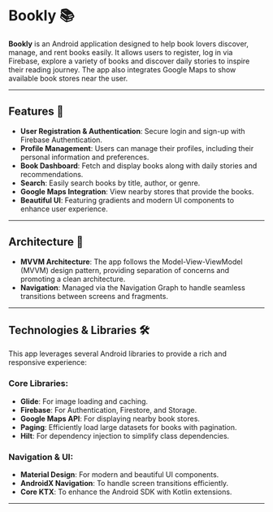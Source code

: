 # Bookly 📚

**Bookly** is an Android application designed to help book lovers discover, manage, and rent books easily. It allows users to register, log in via Firebase, explore a variety of books and discover daily stories to inspire their reading journey. The app also integrates Google Maps to show available book stores near the user.

---

## Features 🚀

- **User Registration & Authentication**: Secure login and sign-up with Firebase Authentication.
- **Profile Management**: Users can manage their profiles, including their personal information and preferences.
- **Book Dashboard**: Fetch and display books along with daily stories and recommendations.
- **Search**: Easily search books by title, author, or genre.
- **Google Maps Integration**: View nearby stores that provide the books.
- **Beautiful UI**: Featuring gradients and modern UI components to enhance user experience.

---

## Architecture 📐

- **MVVM Architecture**: The app follows the Model-View-ViewModel (MVVM) design pattern, providing separation of concerns and promoting a clean architecture.
- **Navigation**: Managed via the Navigation Graph to handle seamless transitions between screens and fragments.

---

## Technologies & Libraries 🛠

This app leverages several Android libraries to provide a rich and responsive experience:

### Core Libraries:
- **Glide**: For image loading and caching.
- **Firebase**: For Authentication, Firestore, and Storage.
- **Google Maps API**: For displaying nearby book stores.
- **Paging**: Efficiently load large datasets for books with pagination.
- **Hilt**: For dependency injection to simplify class dependencies.

### Navigation & UI:
- **Material Design**: For modern and beautiful UI components.
- **AndroidX Navigation**: To handle screen transitions efficiently.
- **Core KTX**: To enhance the Android SDK with Kotlin extensions.

---
